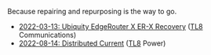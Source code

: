 Because repairing and repurposing is the way to go.

- [2022-03-13: Ubiquity EdgeRouter X ER-X Recovery](2022-03-13_Ubiquity_EdgeRouter_X_Recovery) ([TL8](https://gurps.fandom.com/wiki/Tech_Level) Communications)
- [2022-08-14: Distributed Current](2022-08-14_DC0) ([TL8](https://gurps.fandom.com/wiki/Tech_Level) Power)
